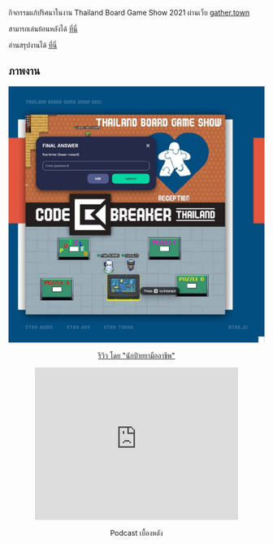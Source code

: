 กิจกรรมแก้ปริศนาในงาน Thailand Board Game Show 2021 ผ่านเว็บ [gather.town](https://gather.town)

สามารถเล่นย้อนหลังได้ [ที่นี่](https://lemononmars.github.io/tbs2021puzzles/)

อ่านสรุปงานได้ [ที่นี่](https://lemononmars.github.io/tbs2021puzzles/wrapup)

## ภาพงาน

<div align="center">

![image](https://raw.githubusercontent.com/lemononmars/codebreaker/main/src/lib/images/event/event_tbs21_promo.jpg)


[รีวิว โดย "นักป้ายยามืออาชีพ"](https://www.facebook.com/nakpaiya/posts/pfbid02GEhyR7EAbo1XNRyGd8j2uvFX8jagEzEGCdPC9dnnkvNQ5w62tMLaFb3NeADYnLyzl)

<iframe src="https://www.facebook.com/plugins/video.php?height=314&href=https%3A%2F%2Fwww.facebook.com%2Fcodebreakerth%2Fvideos%2F226120749638048%2F&show_text=false&width=560&t=0" width="400" height="300" style="border:none;overflow:hidden" scrolling="no" frameborder="0" allowfullscreen="true" allow="autoplay; clipboard-write; encrypted-media; picture-in-picture; web-share" allowFullScreen="true"></iframe>

Podcast เบื้องหลัง
</div>